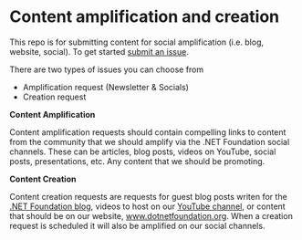 # Content amplification and creation
This repo is for submitting content for social amplification (i.e. blog, website, social). To get started [submit an issue](https://github.com/dotnet-foundation/content/issues/new/choose). 

There are two types of issues you can choose from
- Amplification request (Newsletter & Socials)
- Creation request

**Content Amplification**

Content amplification requests should contain compelling links to content from the community that we should amplify via the .NET Foundation social channels. These can be articles, blog posts, videos on YouTube, social posts, presentations, etc. Any content that we should be promoting. 

**Content Creation**

Content creation requests are requests for guest blog posts writen for the [.NET Foundation blog](https://dotnetfoundation.org/news-events/latest-news), videos to host on our [YouTube channel](http://www.youtube.com/c/NETFoundation), or content that should be on our website, www.dotnetfoundation.org. When a creation request is scheduled it will also be amplified on our social channels.  


